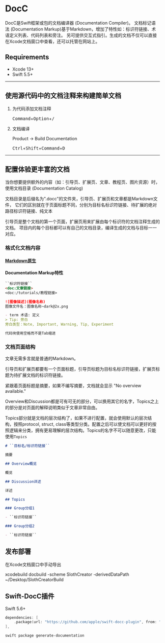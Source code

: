 # DocC

DocC是Swift框架或包的文档编译器 (Documentation Compiler)。
文档标记语法 (Documentation Markup)基于Markdown，增加了特性如：标识符链接、术语定义列表、代码列表和旁注。
另可提供交互式指引。生成的文档不仅可以直接在Xcode文档窗口中查看，还可以托管在网站上。

## Requirements

- Xcode 13+
- Swift 5.5+

---

## 使用源代码中的文档注释来构建简单文档

1. 为代码添加文档注释

    <kbd>Command</kbd>+<kbd>Option</kbd>+<kbd>/</kbd>

2. 文档编译

    Product -> Build Documentation

    <kbd>Ctrl</kbd>+<kbd>Shift</kbd>+<kbd>Command</kbd>+<kbd>D</kbd>

---

## 配置体验更丰富的文档

当你想要提供额外的内容（如：引导页、扩展页、文章、教程页、图片资源）时，使用文档目录 (Documentation Catalog)

文档目录是后缀名为".docc"的文件夹，引导页、扩展页和文章都是Markdown文件，
它们的区别就在于页面标题不同，分别为目标名标识符链接、待扩展的绝对路径标识符链接、纯文本

引导页是整个文档的第一个页面，扩展页用来扩展由每个标识符的文档注释生成的文档。
项目内的每个目标都可以有自己的文档目录，编译生成的文档与目标一一对应。

### 格式化文档内容

#### [Markdown原生](Markdown.md)

#### Documentation Markup特性

```markdown
``标识符链接``
<doc:文章链接>
<doc:/tutorials/教程链接>

![图像描述](图像名称)
图像文件名：图像名称~dark@2x.png

- term 术语: 定义
> Tip: 旁白
旁白类型：Note, Important, Warning, Tip, Experiment

代码块使用空格而不是Tab缩进
```

### 文档页面结构

文章无需多言就是普通的Markdown。

引导页和扩展页都要有一个页面标题，引导页标题为目标名标识符链接，扩展页标题为待扩展文档的标识符链接。

紧跟着页面标题是摘要，如果不编写摘要，文档就会显示 "No overview available."

Overview和Discussion都是可有可无的部分，可以换用其它的名字，Topics之上的部分是对页面的解释说明类似于文章非常自由。

Topics部分就是文档的层次结构了，如果不进行配置，就会使用默认的层次结构，按照protocol, struct, class等类型分类。配置之后可以使文档可以更好的按照逻辑来分类，拥有更易理解的层次结构。Topics的名字不可以随意更改，只能使用`Topics`


```markdown
# ``目标名/标识符链接``

摘要

## Overview概览

概览

## Discussion详述

详述

## Topics

### Group分组1

- ``标识符链接``

### Group分组2

- ``标识符链接``

```

## 发布部署
在Xcode文档窗口中手动导出

xcodebuild docbuild -scheme SlothCreator -derivedDataPath ~/Desktop/SlothCreatorBuild


## Swift-DocC插件

Swift 5.6+

```swift
dependencies: [
    .package(url: "https://github.com/apple/swift-docc-plugin", from: "1.0.0"),
],
```

`swift package generate-documentation`
